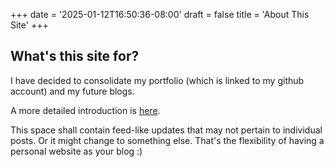 +++
date = '2025-01-12T16:50:36-08:00'
draft = false
title = 'About This Site'
+++


## What's this site for?

I have decided to consolidate my portfolio (which is linked to my github
account) and my future blogs.

A more detailed introduction is [here](/personal_blog/hello_world/).

This space shall contain feed-like updates that may not pertain to individual
posts. Or it might change to something else. That's the flexibility of having
a personal website as your blog :)

<a rel="me" href="https://mastodon.social/@skeletrox"></a>
